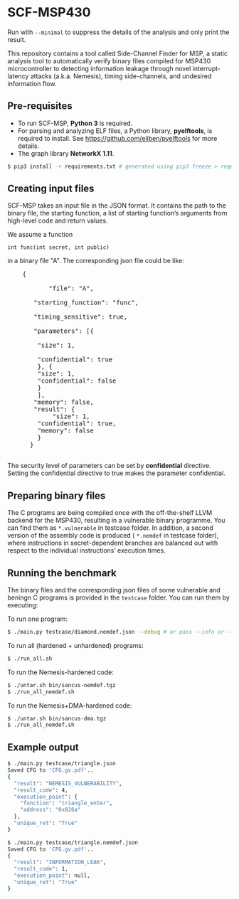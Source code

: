 # SCF-MSP430

Run with `--minimal` to suppress the details of the analysis and only print the result.

This repository contains a tool called Side-Channel Finder for MSP, a static analysis tool to automatically verify  binary files compiled for MSP430 microcontroller to detecting information leakage through novel interrupt-latency attacks (a.k.a. Nemesis), timing side-channels, and undesired information flow.

## Pre-requisites
- To run SCF-MSP, **Python 3** is required.<br/>
- For parsing and analyzing ELF files, a Python library, **pyelftools**, is required to install. See https://github.com/eliben/pyelftools for more details.
- The graph library **NetworkX 1.11**.

```bash
$ pip3 install -r requirements.txt # generated using pip3 freeze > requirements.txt
```

## Creating input files
SCF-MSP takes an input file in the JSON format. It contains the path to the binary file, the starting function, a list of starting function’s arguments from high-level code and return values.

We assume a function

    int func(int secret, int public)

in a binary file "A". The corresponding json file could be like:
<pre>
	{ <br />
           "file": "A",<br/>
	   "starting_function": "func",<br/>
	   "timing_sensitive": true,<br/>
	   "parameters": [{<br  />
		"size": 1,<br/>
		"confidential": true
	    }, {
		"size": 1,
		"confidential": false
		}
	    ],
	   "memory": false,
	   "result": {
	        "size": 1,
		"confidential": true,
		"memory": false
		}
	  }
  </pre>

The security level of parameters can be set by **confidential** directive. Setting the confidential directive to true makes the parameter confidential.

## Preparing binary files
The C programs are being compiled once with the off-the-shelf LLVM backend for the MSP430, resulting in a vulnerable binary programme. You can find them as `*.vulnerable` in testcase folder. In addition, a second version of the assembly code is produced ( `*.nemdef` in testcase folder), where instructions in secret-dependent branches are balanced out with respect to the individual instructions’ execution times.

## Running the benchmark
The binary files and the corresponding json files of some vulnerable and beningn C programs is provided in the `testcase` folder. You can run them by executing:

To run one program:

```bash
$ ./main.py testcase/diamond.nemdef.json --debug # or pass --info or --warning or --error
```

To run all (hardened + unhardened) programs:

```bash
$ ./run_all.sh
```

To run the Nemesis-hardened code:

```bash
$ ./untar.sh bin/sancus-nemdef.tgz
$ ./run_all_nemdef.sh
```

To run the Nemesis+DMA-hardened code:

```bash
$ ./untar.sh bin/sancus-dma.tgz
$ ./run_all_nemdef.sh
```

## Example output

```bash
$ ./main.py testcase/triangle.json
Saved CFG to 'CFG.gv.pdf'..
{
  "result": "NEMESIS_VULNERABILITY",
  "result_code": 4,
  "execution_point": {
    "function": "triangle_enter",
    "address": "0x826a"
  },
  "unique_ret": "True"
}

$ ./main.py testcase/triangle.nemdef.json
Saved CFG to 'CFG.gv.pdf'..
{
  "result": "INFORMATION_LEAK",
  "result_code": 1,
  "execution_point": null,
  "unique_ret": "True"
}
```
